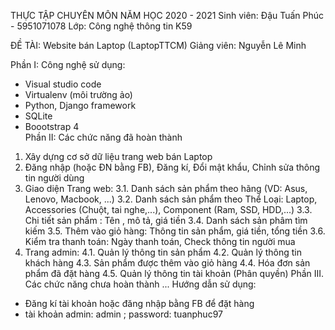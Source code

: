 THỰC TẬP CHUYÊN MÔN NĂM HỌC 2020 - 2021
  Sinh viên: Đậu Tuấn Phúc - 5951071078
  Lớp: Công nghệ thông tin K59

ĐỀ TÀI: Website bán Laptop (LaptopTTCM)
  Giảng viên: Nguyễn Lê Minh
  
Phần I: Công nghệ sử dụng:
  - Visual studio code
  - Virtualenv (môi trường ảo)
  - Python, Django framework
  - SQLite
  - Boootstrap 4  
Phần II: Các chức năng đã hoàn thành
  1. Xây dựng cơ sở dữ liệu trang web bán Laptop
  2. Đăng nhập (hoặc ĐN bằng FB), Đăng kí, Đổi mật khẩu, Chỉnh sửa thông tin người dùng
  3. Giao diện Trang web:
    3.1. Danh sách sản phẩm theo hãng (VD: Asus, Lenovo, Macbook, ...)
    3.2. Danh sách sản phẩm theo Thể Loại: Laptop, Accessories (Chuột, tai nghe,...), Component (Ram, SSD, HDD,...)
    3.3. Chi tiết sản phẩm : Tên , mô tả, giá tiền
    3.4. Danh sách sản phâm tìm kiếm
    3.5. Thêm vào giỏ hàng: Thông tin sản phẩm, giá tiền, tổng tiền
    3.6. Kiểm tra thanh toán: Ngày thanh toán, Check thông tin người mua 
  4. Trang admin:
    4.1. Quản lý thông tin sản phẩm
    4.2. Quản lý thông tin khách hàng
    4.3. Sản phẩm được thêm vào giỏ hàng
    4.4. Hóa đơn sản phẩm đã đặt hàng
    4.5. Quản lý thông tin tài khoản (Phân quyền)
Phần III. Các chức năng chưa hoàn thành
  ...
Hướng dẫn sử dụng:
  - Đăng kí tài khoản hoặc đăng nhập bằng FB để đặt hàng
  - tài khoản admin: admin ; password: tuanphuc97 
